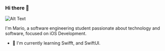 ### Hi there 👋

![Alt Text](https://raw.githubusercontent.com/MrStoneDev/MrStoneDev/main/Banner%20MrStoneDev.png)

I'm Mario, a software engineering student passionate about technology and software, focused on iOS Development.

- 🌱 I'm currently learning Swifft, and SwiftUI.

<!--
**MrStoneDev/MrStoneDev** is a ✨ _special_ ✨ repository because its `README.md` (this file) appears on your GitHub profile.

Here are some ideas to get you started:

- 🔭 I’m currently working on ...
- 🌱 I’m currently learning ...
- 👯 I’m looking to collaborate on ...
- 🤔 I’m looking for help with ...
- 💬 Ask me about ...
- 📫 How to reach me: ...
- 😄 Pronouns: ...
- ⚡ Fun fact: ...
-->
